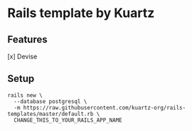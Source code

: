 # Rails template by Kuartz

## Features

[x] Devise

## Setup

```
rails new \
  --database postgresql \
  -m https://raw.githubusercontent.com/kuartz-org/rails-templates/master/default.rb \
  CHANGE_THIS_TO_YOUR_RAILS_APP_NAME
```
